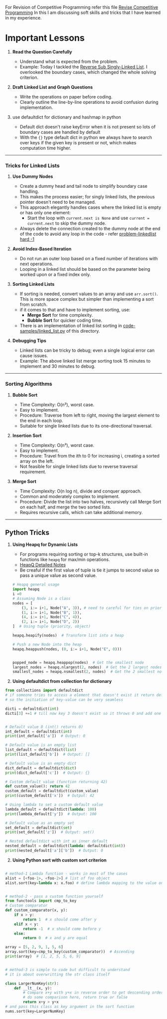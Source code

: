 For Revision of Competitive Programming refer this file [Revise Competitive Programming](./Revise_CompetiveProgramming.md)
In this I am discussing soft skills and tricks that I have learned in my experience.

# Important Lessons
1. **Read the Question Carefully**
   - Understand what is expected from the problem.
   - Example: Today I tackled the [Reverse Sub Singly-Linked List](https://leetcode.com/problems/reverse-linked-list-ii/?envType=problem-list-v2&envId=linked-list). I overlooked the boundary cases, which changed the whole solving criterion.

2. **Draft Linked List and Graph Questions**
   - Write the operations on paper before coding.
   - Clearly outline the line-by-line operations to avoid confusion during implementation.

3. use defaultdict for dictionary and hashmap in python
   - Default dict doesn't raise keyError when it is not present so lots of boundary cases are handled by default 
   - With the `{}` type default dict in python we always have to search over keys if the given key is present or not, which makes computation time higher.
---

### Tricks for Linked Lists

1. **Use Dummy Nodes**
   - Create a dummy head and tail node to simplify boundary case handling.
   - This makes the process easier; for singly linked lists, the previous pointer doesn't need to be managed.
   - This approach elegantly handles cases where the linked list is empty or has only one element:
     - Start the loop with `current.next is None` and use `current = current.next` to skip the dummy node.
   - Always delete the connection created to the dummy node at the end of the code to avoid any loop in the code - refer [problem-linkedlist hard -1](./Problem_solving_logs.md) 

2. **Avoid Index-Based Iteration**
   - Do not run an outer loop based on a fixed number of iterations with next operations.
   - Looping in a linked list should be based on the parameter being worked upon or a fixed index only.

3. **Sorting Linked Lists**
   - If sorting is needed, convert values to an array and use `arr.sort()`. This is more space complex but simpler than implementing a sort from scratch.
   - if it comes to that and have to implement sorting, use:
     - **Merge Sort** for time complexity.
     - **Bubble Sort** for quicker coding time.
   - There is an implementation of linked list sorting in [code-samples/linked_list.py](./code_samples/linked_list.py) of this directory.

4. **Debugging Tips**
   - Linked lists can be tricky to debug; even a single logical error can cause issues.
   - Example: The above linked list merge sorting took 15 minutes to implement and 30 minutes to debug.

---

### Sorting Algorithms

1. **Bubble Sort** 
   - Time Complexity: O(n²), worst case.
   - Easy to implement.
   - Procedure: Traverse from left to right, moving the largest element to the end in each loop.
   - Suitable for single linked lists due to its one-directional traversal.

2. **Insertion Sort** 
   - Time Complexity: O(n²), worst case.
   - Easy to implement.
   - Procedure: Travel from the ith to 0 for increasing i, creating a sorted array on the left.
   - Not feasible for single linked lists due to reverse traversal requirement.

3. **Merge Sort** 
   - Time Complexity: O(n log n), divide and conquer approach.
   - Common and moderately complex to implement.
   - Procedure: Divide the list into two halves, recursively call Merge Sort on each half, and merge the two sorted lists.
   - Requires recursive calls, which can take additional memory.

---

## Python Tricks

1. **Using Heapq for Dynamic Lists**
   - For programs requiring sorting or top-k structures, use built-in functions like `heapq` for max/min operations.
   - [HeapQ Detailed Notes](./heapq_python_tutorial.md)
   - Be creaful if the first value of tuple is tie it jumps to second value so pass a unique value as second value.

   ```python
   # Heapq general usage 
   import heapq
   i =0
   # Assuming Node is a class
   nodes = [
       (3, i:= i+1, Node("A", 3)), # need to careful for ties on priority it will throw error
       (1, i:= i+1, Node("B", 1)),
       (4, i:= i+1, Node("C", 4)),
       (2, i:= i+1, Node("D", 2))
   ]  # Using tuple (priority, object)
   
   heapq.heapify(nodes)  # Transform list into a heap
   
   # Push a new Node into the heap
   heapq.heappush(nodes, (0, i:= i+1, Node("E", 0)))

   
   popped_node = heapq.heappop(nodes)  # Get the smallest node
   largest_nodes = heapq.nlargest(2, nodes)  # Get the 2 largest nodes
   smallest_nodes = heapq.nsmallest(2, nodes)  # Get the 2 smallest nodes
   ```
2. **Using defaultdict from collection for dictionary**

```python
from collections import defaultdict
# if someone tries to access a element that doesn't exist it return default value
# so the initiation of key-value can be very seamless 

dicti = defaultdict(int)
dicti[3] +=1 # till now key 3 doesn't exist so it throws 0 and add one to it


# Default value 0 (int() returns 0)
int_default = defaultdict(int)
print(int_default['a'])  # Output: 0

# Default value is an empty list
list_default = defaultdict(list)
print(list_default['b'])  # Output: []

# Default value is an empty dict
dict_default = defaultdict(dict)
print(dict_default['c'])  # Output: {}

# Custom default value (function returning 42)
def custom_value(): return 42
custom_default = defaultdict(custom_value)
print(custom_default['x'])  # Output: 42

# Using lambda to set a custom default value
lambda_default = defaultdict(lambda: 100)
print(lambda_default['y'])  # Output: 100

# Default value as an empty set
set_default = defaultdict(set)
print(set_default['z'])  # Output: set()

# Nested defaultdict with int as inner default
nested_default = defaultdict(lambda: defaultdict(int))
print(nested_default['a']['b'])  # Output: 0

```
2. **Using Python sort with custom sort criterion**

```python

# method-1 Lambda function - works in most of the cases 
alist = [<foo-1>, <foo-2>] # list of foo object
alist.sort(key=lambda x: x.foo) # define lambda mapping to the value on which comparison has to be done


# method-2 - pass a custom function yourself
from functools import cmp_to_key
# Custom comparator
def custom_comparator(x, y):
    if x > y:
        return 1  # x should come after y
    elif x < y:
        return -1  # x should come before y
    else:
        return 0  # x and y are equal

array = [5, 2, 9, 1, 5, 6]
array.sort(key=cmp_to_key(custom_comparator))  # Ascending
print(array)  # [1, 2, 5, 5, 6, 9]


# method-3 is simple to code but difficult to understand 
# it is about overwritting the str class itself 

class LargerNumKey(str):
    def __lt__(x, y):
        # Compare x+y with y+x in reverse order to get descending order
        # do some comparison here, return true or false
        return x+y > y+x
# and pass this class as key argument in the sort function 
nums.sort(key=LargerNumKey)

```